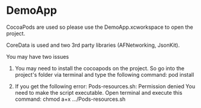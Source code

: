 DemoApp
=======

CocoaPods are used so please use the DemoApp.xcworkspace to open the project.

CoreData is used and two 3rd party libraries (AFNetworking, JsonKit).

You may have two issues

1. You may need to install the cocoapods on the project. So go into the project's folder via terminal and type the following command:
pod install

2. If you get the following error: Pods-resources.sh: Permission denied
You need to make the script executable. Open terminal and execute this command:
chmod a+x .../Pods-resources.sh
